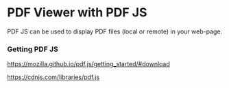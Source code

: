 # PDF Viewer with PDF JS

PDF JS can be used to display PDF files (local or remote) in your web-page.

### Getting PDF JS

https://mozilla.github.io/pdf.js/getting_started/#download

https://cdnjs.com/libraries/pdf.js
